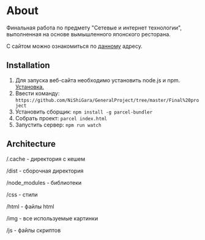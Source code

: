 # About
Финальная работа по предмету "Сетевые и интернет технологии", выполненная на основе вымышленного японского ресторана. 

С сайтом можно ознакомиться по [данному](http://165.22.57.246/Final%20project/MainPage.html) адресу.

## Installation
1. Для запуска веб-сайта необходимо установить node.js и npm. [Установка.](https://nodejs.org/ru/download/)
2. Ввести команду: ```https://github.com/NiShiGara/GeneralProject/tree/master/Final%20project```
3. Установить сборщик: ```npm install -g parcel-bundler```
4. Собрать проект: ```parcel index.html```
5. Запустить сервер: ```npm run watch```

## Architecture
/.cache - директория с кешем

/dist - сборочная директория

/node_modules - библиотеки

/css - стили 

/html - файлы html

/img - все используемые картинки

/js - файлы скриптов

